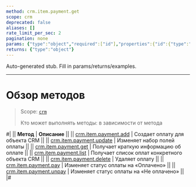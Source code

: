 ```yaml
---
method: crm.item.payment.get
scope: crm
deprecated: false
aliases: []
rate_limit_per_sec: 2
pagination: none
params: {"type":"object","required":["id"],"properties":{"id":{"type":"integer"}}}
returns: {"type":"object"}
---
```


Auto-generated stub. Fill in params/returns/examples.

---

# Обзор методов

> Scope: [`crm`](../../../scopes/permissions.md)
>
> Кто может выполнять методы: в зависимости от метода

#|
|| **Метод** | **Описание** ||
|| [crm.item.payment.add](./crm-item-payment-add.md) | Создает оплату для объекта CRM ||
|| [crm.item.payment.update](./crm-item-payment-update.md) | Изменяет набор полей оплаты ||
|| [crm.item.payment.get](./crm-item-payment-get.md) | Получает краткую информацию об оплате ||
|| [crm.item.payment.list](./crm-item-payment-list.md) | Получает список оплат конкретного объекта CRM ||
|| [crm.item.payment.delete](./crm-item-payment-delete.md) | Удаляет оплату   ||
|| [crm.item.payment.pay](./crm-item-payment-pay.md) | Изменяет статус оплаты на «Оплачено» ||
|| [crm.item.payment.unpay](./crm-item-payment-unpay.md) | Изменяет статус оплаты на «Не оплачено» ||
|#


